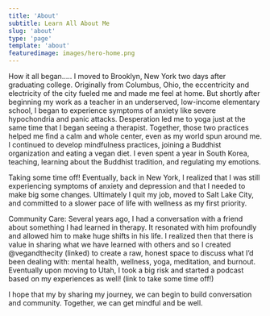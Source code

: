 ```yaml
---
title: 'About'
subtitle: Learn All About Me
slug: 'about'
type: 'page'
template: 'about'
featuredimage: images/hero-home.png
---
```


How it all began…..
I moved to Brooklyn, New York two days after graduating college. Originally from Columbus, Ohio, the eccentricity and electricity of the city fueled me and made me feel at home. But shortly after beginning my work as a teacher in an underserved, low-income elementary school, I began to experience symptoms of anxiety like severe hypochondria and panic attacks. Desperation led me to yoga just at the same time that I began seeing a therapist. Together, those two practices helped me find a calm and whole center, even as my world spun around me. I continued to develop mindfulness practices, joining a Buddhist organization and eating a vegan diet. I even spent a year in South Korea, teaching, learning about the Buddhist tradition, and regulating my emotions.

Taking some time off!
Eventually, back in New York, I realized that I was still experiencing symptoms of anxiety and depression and that I needed to make big some changes. Ultimately I quit my job, moved to Salt Lake City, and committed to a slower pace of life with wellness as my first priority.

Community Care:
Several years ago, I had a conversation with a friend about something I had learned in therapy. It resonated with him profoundly and allowed him to make huge shifts in his life. I realized then that there is value in sharing what we have learned with others and so I created @vegandthecity (linked) to create a raw, honest space to discuss what I’d been dealing with: mental health, wellness, yoga, meditation, and burnout. Eventually upon moving to Utah, I took a big risk and started a podcast based on my experiences as well! (link to take some time off!)

I hope that my by sharing my journey, we can begin to build conversation and community. Together, we can get mindful and be well.
